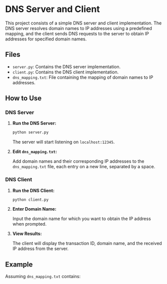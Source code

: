 # DNS Server and Client

This project consists of a simple DNS server and client implementation. The DNS server resolves domain names to IP addresses using a predefined mapping, and the client sends DNS requests to the server to obtain IP addresses for specified domain names.

## Files

- `server.py`: Contains the DNS server implementation.
- `client.py`: Contains the DNS client implementation.
- `dns_mapping.txt`: File containing the mapping of domain names to IP addresses.

## How to Use

### DNS Server

1. **Run the DNS Server:**

    ```bash
    python server.py
    ```

   The server will start listening on `localhost:12345`.

2. **Edit `dns_mapping.txt`:**

   Add domain names and their corresponding IP addresses to the `dns_mapping.txt` file, each entry on a new line, separated by a space.

### DNS Client

1. **Run the DNS Client:**

    ```bash
    python client.py
    ```

2. **Enter Domain Name:**

   Input the domain name for which you want to obtain the IP address when prompted.

3. **View Results:**

   The client will display the transaction ID, domain name, and the received IP address from the server.

## Example

Assuming `dns_mapping.txt` contains:


